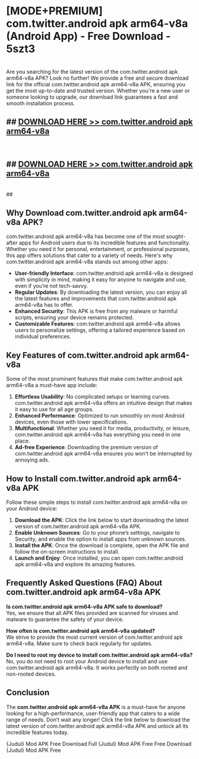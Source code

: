 # [MODE+PREMIUM] com.twitter.android apk arm64-v8a (Android App) - Free Download - 5szt3 <br>
<br>
Are you searching for the latest version of the com.twitter.android apk arm64-v8a APK? Look no further! We provide a free and secure download link for the official com.twitter.android apk arm64-v8a APK, ensuring you get the most up-to-date and trusted version. Whether you're a new user or someone looking to upgrade, our download link guarantees a fast and smooth installation process.


## ##  [DOWNLOAD HERE >> com.twitter.android apk arm64-v8a](http://freeplayer.one?title=com.twitter.android_apk_arm64-v8a&ref=git)
  <br>

##  ## [DOWNLOAD HERE >> com.twitter.android apk arm64-v8a](http://freeplayer.one?title=com.twitter.android_apk_arm64-v8a&ref=git)
  <br>
  ##



## Why Download com.twitter.android apk arm64-v8a APK?

com.twitter.android apk arm64-v8a has become one of the most sought-after apps for Android users due to its incredible features and functionality. Whether you need it for personal, entertainment, or professional purposes, this app offers solutions that cater to a variety of needs. Here's why com.twitter.android apk arm64-v8a stands out among other apps:

- **User-friendly Interface**: com.twitter.android apk arm64-v8a is designed with simplicity in mind, making it easy for anyone to navigate and use, even if you’re not tech-savvy.
- **Regular Updates**: By downloading the latest version, you can enjoy all the latest features and improvements that com.twitter.android apk arm64-v8a has to offer.
- **Enhanced Security**: This APK is free from any malware or harmful scripts, ensuring your device remains protected.
- **Customizable Features**: com.twitter.android apk arm64-v8a allows users to personalize settings, offering a tailored experience based on individual preferences.

## Key Features of com.twitter.android apk arm64-v8a

Some of the most prominent features that make com.twitter.android apk arm64-v8a a must-have app include:

1. **Effortless Usability**: No complicated setups or learning curves. com.twitter.android apk arm64-v8a offers an intuitive design that makes it easy to use for all age groups.
2. **Enhanced Performance**: Optimized to run smoothly on most Android devices, even those with lower specifications.
3. **Multifunctional**: Whether you need it for media, productivity, or leisure, com.twitter.android apk arm64-v8a has everything you need in one place.
4. **Ad-free Experience**: Downloading the premium version of com.twitter.android apk arm64-v8a ensures you won’t be interrupted by annoying ads.

## How to Install com.twitter.android apk arm64-v8a APK

Follow these simple steps to install com.twitter.android apk arm64-v8a on your Android device:

1. **Download the APK**: Click the link below to start downloading the latest version of com.twitter.android apk arm64-v8a APK.
2. **Enable Unknown Sources**: Go to your phone’s settings, navigate to Security, and enable the option to install apps from unknown sources.
3. **Install the APK**: Once the download is complete, open the APK file and follow the on-screen instructions to install.
4. **Launch and Enjoy**: Once installed, you can open com.twitter.android apk arm64-v8a and explore its amazing features.

## Frequently Asked Questions (FAQ) About com.twitter.android apk arm64-v8a APK

**Is com.twitter.android apk arm64-v8a APK safe to download?**  
Yes, we ensure that all APK files provided are scanned for viruses and malware to guarantee the safety of your device.

**How often is com.twitter.android apk arm64-v8a updated?**  
We strive to provide the most current version of com.twitter.android apk arm64-v8a. Make sure to check back regularly for updates.

**Do I need to root my device to install com.twitter.android apk arm64-v8a?**  
No, you do not need to root your Android device to install and use com.twitter.android apk arm64-v8a. It works perfectly on both rooted and non-rooted devices.

## Conclusion

The **com.twitter.android apk arm64-v8a APK** is a must-have for anyone looking for a high-performance, user-friendly app that caters to a wide range of needs. Don’t wait any longer! Click the link below to download the latest version of com.twitter.android apk arm64-v8a APK and unlock all its incredible features today.

{Judul} Mod APK Free
Download Full {Judul} Mod APK Free
Free Download {Judul} Mod APK Free


